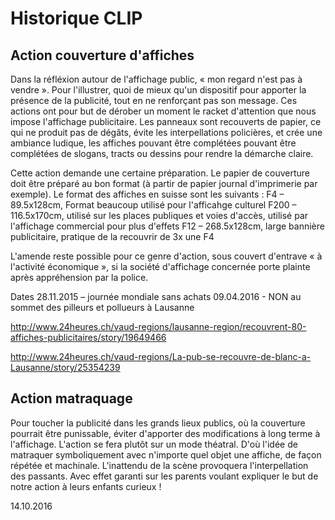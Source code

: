 # Historique CLIP #

## Action couverture d'affiches ##

Dans la réfléxion autour de l'affichage public, « mon regard n'est pas à vendre ». Pour l'illustrer, quoi de mieux qu'un dispositif pour apporter la présence de la publicité, tout en ne renforçant pas son message. Ces actions ont pour but de dérober un moment le racket d'attention que nous impose l'affichage publicitaire. Les panneaux sont recouverts de papier, ce qui ne produit pas de dégâts, évite les interpellations policières, et crée une ambiance ludique, les affiches pouvant être complétées pouvant être complétées de slogans, tracts ou dessins pour rendre la démarche claire.

Cette action demande une certaine préparation. Le papier de couverture doit être préparé au bon format (à partir de papier journal d'imprimerie par exemple). Le format des affiches en suisse sont les suivants :
F4 – 89.5x128cm, Format beaucoup utilisé pour l'afficahge culturel
F200 – 116.5x170cm, utilisé sur les places publiques et voies d'accès, utilisé par l'affichage commercial pour plus d'effets
F12 – 268.5x128cm, large bannière publicitaire, pratique de la recouvrir de 3x une F4

L'amende reste possible pour ce genre d'action, sous couvert d'entrave « à l'activité économique », si la société d'affichage concernée porte plainte après appréhension par la police.

Dates
28.11.2015 – journée mondiale sans achats
09.04.2016 - NON au sommet des pilleurs et pollueurs à Lausanne

http://www.24heures.ch/vaud-regions/lausanne-region/recouvrent-80-affiches-publicitaires/story/19649466

http://www.24heures.ch/vaud-regions/La-pub-se-recouvre-de-blanc-a-Lausanne/story/25354239


## Action matraquage ##

Pour toucher la publicité dans les grands lieux publics, où la couverture pourrait être punissable, éviter d'apporter des modifications à long terme à l'affichage. L'action se fera plutôt sur un mode théatral. D'où l'idée de matraquer symboliquement avec n'importe quel objet une affiche, de façon répétée et machinale. L'inattendu de la scène provoquera l'interpellation des passants. Avec effet garanti sur les parents voulant expliquer le but de notre action à leurs enfants curieux !

14.10.2016

